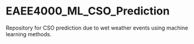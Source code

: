 # EAEE4000_ML_CSO_Prediction
Repository for CSO prediction due to wet weather events using machine learning methods.
